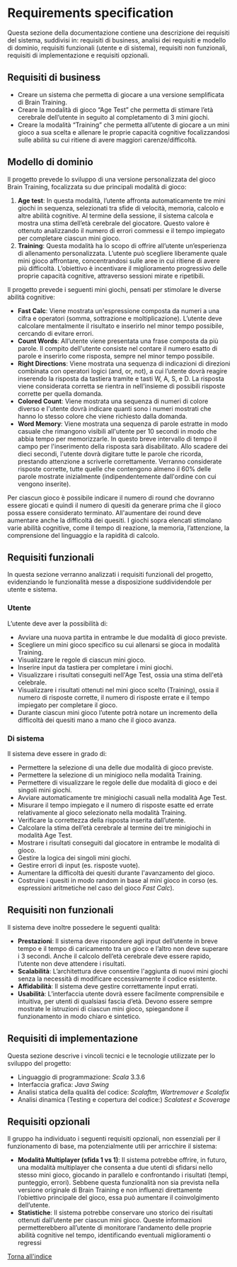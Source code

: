 # Requirements specification 
Questa sezione della documentazione contiene una descrizione dei requisiti del sistema, suddivisi in: requisiti di business, 
analisi dei requisiti e modello di dominio, requisiti funzionali (utente e di sistema), requisiti non funzionali, requisiti 
di implementazione e requisiti opzionali.

## Requisiti di business 
* Creare un sistema che permetta di giocare a una versione semplificata di Brain Training.
* Creare la modalità di gioco “Age Test” che permetta di stimare l’età cerebrale dell’utente in seguito al completamento 
di 3 mini giochi.
* Creare la modalità “Training” che permetta all’utente di giocare a un mini gioco a sua scelta e allenare le proprie 
capacità cognitive focalizzandosi sulle abilità su cui ritiene di avere maggiori carenze/difficoltà.

## Modello di dominio
Il progetto prevede lo sviluppo di una versione personalizzata del gioco Brain Training, focalizzata su due principali 
modalità di gioco:
1. **Age test**: In questa modalità, l’utente affronta automaticamente tre mini giochi in sequenza, selezionati tra sfide
di velocità, memoria, calcolo e altre abilità cognitive.  Al termine della sessione, il sistema calcola e mostra una stima 
dell’età cerebrale del giocatore. Questo valore è ottenuto analizzando il numero di errori commessi e il tempo impiegato 
per completare ciascun mini gioco.
2. **Training**: Questa modalità ha lo scopo di offrire all’utente un’esperienza di allenamento personalizzata. L’utente
può scegliere liberamente quale mini gioco affrontare, concentrandosi sulle aree in cui ritiene di avere più difficoltà. 
L’obiettivo è incentivare il miglioramento progressivo delle proprie capacità cognitive, attraverso sessioni mirate 
e ripetibili.

Il progetto prevede i seguenti mini giochi, pensati per stimolare le diverse abilità cognitive:
* **Fast Calc**: Viene mostrata un'espressione composta da numeri a una cifra e operatori (somma, sottrazione e moltiplicazione).
L’utente deve calcolare mentalmente il risultato e inserirlo nel minor tempo possibile, cercando di evitare errori.
* **Count Words**: All’utente viene presentata una frase composta da più parole. Il compito dell'utente consiste nel contare il numero 
esatto di parole e inserirlo come risposta, sempre nel minor tempo possibile.
* **Right Directions**: Viene mostrata una sequenza di indicazioni di direzioni combinata con operatori logici (and, or, not),
a cui l’utente dovrà reagire inserendo la risposta da tastiera tramite e tasti W, A, S, e D. La risposta viene considerata 
corretta se rientra in nell'insieme di possibili 
risposte corrette per quella domanda.
* **Colored Count**: Viene mostrata una sequenza di numeri di colore diverso e l'utente dovrà indicare quanti sono i 
numeri mostrati che hanno lo stesso colore che viene richiesto dalla domanda. 
* **Word Memory**: Viene mostrata una sequenza di parole estratte in modo casuale che rimangono visibili all'utente per 
10 secondi in modo che abbia tempo per memorizzarle. In questo breve intervallo di tempo il campo per l'inserimento della
risposta sarà disabilitato. Allo scadere dei dieci secondi, l'utente dovrà digitare tutte le parole che ricorda, prestando 
attenzione a scriverle correttamente. Verranno considerate risposte corrette, tutte quelle che contengono almeno il 60% 
delle parole mostrate inizialmente (indipendentemente dall'ordine con cui vengono inserite). 

Per ciascun gioco è possibile indicare il numero di round che dovranno essere giocati e quindi il numero di quesiti da 
generare prima che il gioco possa essere considerato terminato.
All'aumentare dei round deve aumentare anche la difficoltà dei quesiti. 
I giochi sopra elencati stimolano varie abilità cognitive, come il tempo di reazione, la memoria, l’attenzione, la comprensione 
del linguaggio e la rapidità di calcolo.

## Requisiti funzionali 
In questa sezione verranno analizzati i requisiti funzionali del progetto, evidenziando le funzionalità messe a disposizione suddividendole per utente e sistema.

### Utente
L’utente deve aver la possibilità di:
* Avviare una nuova partita in entrambe le due modalità di gioco previste.
* Scegliere un mini gioco specifico su cui allenarsi se gioca in modalità Training.
* Visualizzare le regole di ciascun mini gioco.
* Inserire input da tastiera per completare i mini giochi.
* Visualizzare i risultati conseguiti nell'Age Test, ossia una stima dell'età celebrale. 
* Visualizzare i risultati ottenuti nel mini gioco scelto (Training), ossia il numero di risposte corrette, il numero di
risposte errate e il tempo impiegato per completare il gioco.
* Durante ciascun mini gioco l’utente potrà notare un incremento della difficoltà dei quesiti mano a mano che il gioco avanza. 

### Di sistema 
Il sistema deve essere in grado di:
* Permettere la selezione di una delle due modalità di gioco previste.
* Permettere la selezione di un minigioco nella modalità Training.
* Permettere di visualizzare le regole delle due modalità di gioco e dei singoli mini giochi. 
* Avviare automaticamente tre minigiochi casuali nella modalità Age Test.
* Misurare il tempo impiegato e il numero di risposte esatte ed errate relativamente al gioco selezionato nella modalità Training.
* Verificare la correttezza della risposta inserita dall’utente.
* Calcolare la stima dell’età cerebrale al termine dei tre minigiochi in modalità Age Test. 
* Mostrare i risultati conseguiti dal giocatore in entrambe le modalità di gioco.
* Gestire la logica dei singoli mini giochi.
* Gestire errori di input (es. risposte vuote).
* Aumentare la difficoltà dei quesiti durante l'avanzamento del gioco.
* Costruire i quesiti in modo random in base al mini gioco in corso (es. espressioni aritmetiche nel caso del gioco _Fast Calc_).

## Requisiti non funzionali
Il sistema deve inoltre possedere le seguenti qualità:
* **Prestazioni**: Il sistema deve rispondere agli input dell’utente in breve tempo e il tempo di caricamento tra un 
gioco e l’altro non deve superare i 3 secondi. Anche il calcolo dell’età cerebrale deve essere rapido, l’utente non deve 
attendere i risultati.
* **Scalabilità**: L’architettura deve consentire l'aggiunta di nuovi mini giochi senza la necessità di modificare eccessivamente 
il codice esistente.
* **Affidabilità**: Il sistema deve gestire correttamente input errati.
* **Usabilità**: L’interfaccia utente dovrà essere facilmente comprensibile e intuitiva, per utenti di qualsiasi fascia d’età. 
Devono essere sempre mostrate le istruzioni di ciascun mini gioco, spiegandone il funzionamento in modo chiaro e sintetico.

## Requisiti di implementazione
Questa sezione descrive i vincoli tecnici e le tecnologie utilizzate per lo sviluppo del progetto:
* Linguaggio di programmazione: _Scala_ 3.3.6
* Interfaccia grafica: _Java Swing_
* Analisi statica della qualità del codice: _Scalaftm, Wartremover e Scalafix_
* Analisi dinamica (Testing e copertura del codice:) _Scalatest e Scoverage_ 

## Requisiti opzionali 
Il gruppo ha individuato i seguenti requisiti opzionali, non essenziali per il funzionamento di base, ma potenzialmente 
utili per arricchire il sistema:
* **Modalità Multiplayer (sfida 1 vs 1)**:  Il sistema potrebbe offrire, in futuro, una modalità multiplayer che consenta 
a due utenti di sfidarsi nello stesso mini gioco, giocando in parallelo e confrontando i risultati (tempi, punteggio, errori). 
Sebbene questa funzionalità non sia prevista nella versione originale di Brain Training e non influenzi direttamente l’obiettivo 
principale del gioco, essa può aumentare il coinvolgimento dell’utente.
* **Statistiche**: Il sistema potrebbe conservare uno storico dei risultati ottenuti dall’utente per ciascun mini gioco. 
Queste informazioni permetterebbero all’utente di monitorare l’andamento delle proprie abilità cognitive nel tempo, 
identificando eventuali miglioramenti o regressi

[Torna all'indice](index.md)
